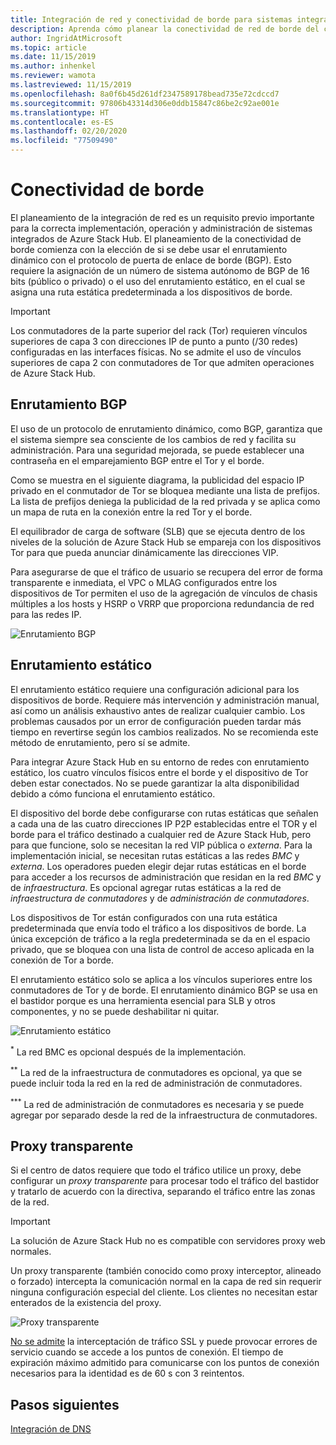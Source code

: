 ```yaml
---
title: Integración de red y conectividad de borde para sistemas integrados de Azure Stack Hub
description: Aprenda cómo planear la conectividad de red de borde del centro de datos en los sistemas integrados de Azure Stack Hub.
author: IngridAtMicrosoft
ms.topic: article
ms.date: 11/15/2019
ms.author: inhenkel
ms.reviewer: wamota
ms.lastreviewed: 11/15/2019
ms.openlocfilehash: 8a0f6b45d261df2347589178bead735e72cdccd7
ms.sourcegitcommit: 97806b43314d306e0ddb15847c86be2c92ae001e
ms.translationtype: HT
ms.contentlocale: es-ES
ms.lasthandoff: 02/20/2020
ms.locfileid: "77509490"
---
```

# <a name="border-connectivity"></a>Conectividad de borde 
El planeamiento de la integración de red es un requisito previo importante para la correcta implementación, operación y administración de sistemas integrados de Azure Stack Hub. El planeamiento de la conectividad de borde comienza con la elección de si se debe usar el enrutamiento dinámico con el protocolo de puerta de enlace de borde (BGP). Esto requiere la asignación de un número de sistema autónomo de BGP de 16 bits (público o privado) o el uso del enrutamiento estático, en el cual se asigna una ruta estática predeterminada a los dispositivos de borde.

> [!IMPORTANT]
> Los conmutadores de la parte superior del rack (Tor) requieren vínculos superiores de capa 3 con direcciones IP de punto a punto (/30 redes) configuradas en las interfaces físicas. No se admite el uso de vínculos superiores de capa 2 con conmutadores de Tor que admiten operaciones de Azure Stack Hub.

## <a name="bgp-routing"></a>Enrutamiento BGP
El uso de un protocolo de enrutamiento dinámico, como BGP, garantiza que el sistema siempre sea consciente de los cambios de red y facilita su administración. Para una seguridad mejorada, se puede establecer una contraseña en el emparejamiento BGP entre el Tor y el borde.

Como se muestra en el siguiente diagrama, la publicidad del espacio IP privado en el conmutador de Tor se bloquea mediante una lista de prefijos. La lista de prefijos deniega la publicidad de la red privada y se aplica como un mapa de ruta en la conexión entre la red Tor y el borde.

El equilibrador de carga de software (SLB) que se ejecuta dentro de los niveles de la solución de Azure Stack Hub se empareja con los dispositivos Tor para que pueda anunciar dinámicamente las direcciones VIP.

Para asegurarse de que el tráfico de usuario se recupera del error de forma transparente e inmediata, el VPC o MLAG configurados entre los dispositivos de Tor permiten el uso de la agregación de vínculos de chasis múltiples a los hosts y HSRP o VRRP que proporciona redundancia de red para las redes IP.

![Enrutamiento BGP](media/azure-stack-border-connectivity/bgp-routing.png)

## <a name="static-routing"></a>Enrutamiento estático
El enrutamiento estático requiere una configuración adicional para los dispositivos de borde. Requiere más intervención y administración manual, así como un análisis exhaustivo antes de realizar cualquier cambio. Los problemas causados por un error de configuración pueden tardar más tiempo en revertirse según los cambios realizados. No se recomienda este método de enrutamiento, pero sí se admite.

Para integrar Azure Stack Hub en su entorno de redes con enrutamiento estático, los cuatro vínculos físicos entre el borde y el dispositivo de Tor deben estar conectados. No se puede garantizar la alta disponibilidad debido a cómo funciona el enrutamiento estático.

El dispositivo del borde debe configurarse con rutas estáticas que señalen a cada una de las cuatro direcciones IP P2P establecidas entre el TOR y el borde para el tráfico destinado a cualquier red de Azure Stack Hub, pero para que funcione, solo se necesitan la red VIP pública o *externa*. Para la implementación inicial, se necesitan rutas estáticas a las redes *BMC* y *externa*. Los operadores pueden elegir dejar rutas estáticas en el borde para acceder a los recursos de administración que residan en la red *BMC* y de *infraestructura*. Es opcional agregar rutas estáticas a la red de *infraestructura de conmutadores* y de *administración de conmutadores*.

Los dispositivos de Tor están configurados con una ruta estática predeterminada que envía todo el tráfico a los dispositivos de borde. La única excepción de tráfico a la regla predeterminada se da en el espacio privado, que se bloquea con una lista de control de acceso aplicada en la conexión de Tor a borde.

El enrutamiento estático solo se aplica a los vínculos superiores entre los conmutadores de Tor y de borde. El enrutamiento dinámico BGP se usa en el bastidor porque es una herramienta esencial para SLB y otros componentes, y no se puede deshabilitar ni quitar.

![Enrutamiento estático](media/azure-stack-border-connectivity/static-routing.png)

<sup>\*</sup> La red BMC es opcional después de la implementación.

<sup>\*\*</sup> La red de la infraestructura de conmutadores es opcional, ya que se puede incluir toda la red en la red de administración de conmutadores.

<sup>\*\*\*</sup> La red de administración de conmutadores es necesaria y se puede agregar por separado desde la red de la infraestructura de conmutadores.

## <a name="transparent-proxy"></a>Proxy transparente
Si el centro de datos requiere que todo el tráfico utilice un proxy, debe configurar un *proxy transparente* para procesar todo el tráfico del bastidor y tratarlo de acuerdo con la directiva, separando el tráfico entre las zonas de la red.

> [!IMPORTANT]
> La solución de Azure Stack Hub no es compatible con servidores proxy web normales.  

Un proxy transparente (también conocido como proxy interceptor, alineado o forzado) intercepta la comunicación normal en la capa de red sin requerir ninguna configuración especial del cliente. Los clientes no necesitan estar enterados de la existencia del proxy.

![Proxy transparente](media/azure-stack-border-connectivity/transparent-proxy.png)

[No se admite](azure-stack-firewall.md#ssl-interception) la interceptación de tráfico SSL y puede provocar errores de servicio cuando se accede a los puntos de conexión. El tiempo de expiración máximo admitido para comunicarse con los puntos de conexión necesarios para la identidad es de 60 s con 3 reintentos.

## <a name="next-steps"></a>Pasos siguientes
[Integración de DNS](azure-stack-integrate-dns.md)
